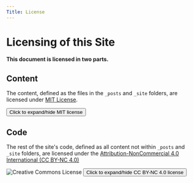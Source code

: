 ```yaml
---
Title: License
---
```


# Licensing of this Site

#### This document is licensed in two parts.

## Content
The content, defined as the files in the `_posts` and `_site` folders, are licensed under [MIT License](https://opensource.org/licenses/MIT).



<div id="mitspoiler" style="display:none">

<pre>
{% include MIT-License.md %}
</pre>
</div>
<button title="Click to expand/hide MIT license" type="button" onclick="if(document.getElementById('mitspoiler') .style.display=='none') {document.getElementById('mitspoiler') .style.display=''}else{document.getElementById('mitspoiler') .style.display='none'}">Click to expand/hide MIT license</button>

## Code
The rest of the site's code, defined as all content not within `_posts` and `_site` folders, are licensed under the [Attribution-NonCommercial 4.0 International (CC BY-NC 4.0)](https://creativecommons.org/licenses/by-nc/4.0/)

<img alt="Creative Commons License" style="border-width:0" src="https://i.creativecommons.org/l/by-nc/4.0/88x31.png" />

<div id="ccspoiler" style="display:none">
<pre>
{% include CC_BY-NC_4.0.md %}
</pre>
</div>
<button title="Click to expand/hide CC BY-NC 4.0 license" type="button" onclick="if(document.getElementById('ccspoiler') .style.display=='none') {document.getElementById('ccspoiler') .style.display=''}else{document.getElementById('ccspoiler') .style.display='none'}">Click to expand/hide CC BY-NC 4.0 license</button>


